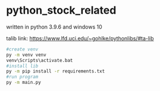 # python_stock_related

written in python 3.9.6 and windows 10

talib link: https://www.lfd.uci.edu/~gohlke/pythonlibs/#ta-lib

```bash
#create venv
py -m venv venv
venv\Scripts\activate.bat
#install lib
py -m pip install -r requirements.txt
#run program
py -m main.py
```